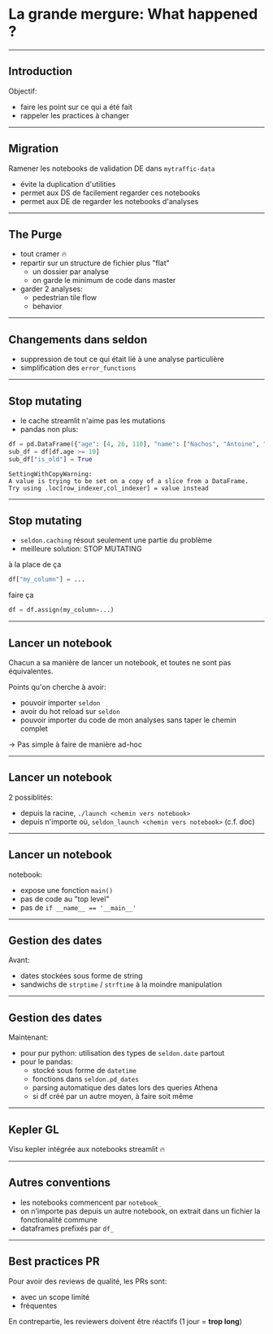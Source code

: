 # La grande mergure: What happened ?

---

## Introduction

Objectif:

- faire les point sur ce qui a été fait
- rappeler les practices à changer

---

## Migration

Ramener les notebooks de validation DE dans `mytraffic-data`

- évite la duplication d'utilities
- permet aux DS de facilement regarder ces notebooks
- permet aux DE de regarder les notebooks d'analyses

---


## The Purge

- tout cramer :fire:
- repartir sur un structure de fichier plus "flat"
  - un dossier par analyse
  - on garde le minimum de code dans master
- garder 2 analyses:
  - pedestrian tile flow
  - behavior


---


## Changements dans seldon

- suppression de tout ce qui était lié à une analyse particulière
- simplification des `error_functions`

---

## Stop mutating

- le cache streamlit n'aime pas les mutations
- pandas non plus:


```python
df = pd.DataFrame({"age": [4, 26, 110], "name": ["Nachos", "Antoine", "Greg"]})
sub_df = df[df.age >= 10]
sub_df["is_old"] = True
```

```
SettingWithCopyWarning:
A value is trying to be set on a copy of a slice from a DataFrame.
Try using .loc[row_indexer,col_indexer] = value instead
```

---

## Stop mutating

- `seldon.caching` résout seulement une partie du problème
- meilleure solution: STOP MUTATING

à la place de ça

```python
df["my_column"] = ...
```

faire ça

```python
df = df.assign(my_column=...)
```

---

## Lancer un notebook

Chacun a sa manière de lancer un notebook, et toutes ne sont pas équivalentes.

Points qu'on cherche à avoir:

- pouvoir importer `seldon`
- avoir du hot reload sur `seldon`
- pouvoir importer du code de mon analyses sans taper le chemin complet

→ Pas simple à faire de manière ad-hoc

---

## Lancer un notebook

2 possiblités:

- depuis la racine, `./launch <chemin vers notebook>`
- depuis n'importe où, `seldon_launch <chemin vers notebook>` (c.f. doc)

---

## Lancer un notebook

notebook:

- expose une fonction `main()`
- pas de code au "top level"
- pas de `if __name__ == '__main__'`


---

## Gestion des dates

Avant:

- dates stockées sous forme de string
- sandwichs de `strptime` / `strftime` à la moindre manipulation

---

## Gestion des dates

Maintenant:

- pour pur python: utilisation des types de `seldon.date` partout
- pour le pandas:
  - stocké sous forme de `datetime`
  - fonctions dans `seldon.pd_dates`
  - parsing automatique des dates lors des queries Athena
  - si df créé par un autre moyen, à faire soit même

---

## Kepler GL

Visu kepler intégrée aux notebooks streamlit :fire:

---

## Autres conventions

- les notebooks commencent par `notebook_`
- on n'importe pas depuis un autre notebook, on extrait dans un fichier la fonctionalité commune
- dataframes prefixés par `df_`

---

## Best practices PR


Pour avoir des reviews de qualité, les PRs sont:

- avec un scope limité
- fréquentes


En contrepartie, les reviewers doivent être réactifs (1 jour = **trop long**)

